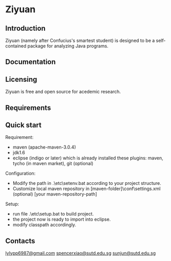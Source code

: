 Ziyuan
=====
Introduction
------------
Ziyuan (namely after Confucius's smartest student) is designed to be a self-contained package for analyzing Java programs.

Documentation
-------------


Licensing
---------
Ziyuan is free and open source for acedemic research.    
  
Requirements
------------


Quick start
------------
Requirement:
- maven (apache-maven-3.0.4)
- jdk1.6
- eclipse (indigo or later) which is already installed these plugins:
maven, tycho (in maven market), git (optional)

Configuration:
- Modify the path in .\etc\setenv.bat according to your project structure.
- Customize local maven repository in [maven-folder]\conf\settings.xml (optional)
<localRepository>[your maven-repository-path]</localRepository>

Setup:
- run file .\etc\setup.bat to build project.
- the project now is ready to import into eclipse.
- modify classpath accordingly.


Contacts
--------
lylypp6987@gmail.com
spencerxiao@sutd.edu.sg
sunjun@sutd.edu.sg
